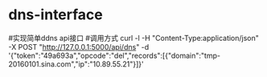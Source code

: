 # dns-interface
#实现简单ddns api接口
#调用方式
curl -l  -H "Content-Type:application/json" -X POST "http://127.0.0.1:5000/api/dns" -d '{"token":"49a693a","opcode":"del","records":[{"domain":"tmp-20160101.sina.com","ip":"10.89.55.21"}]}'
